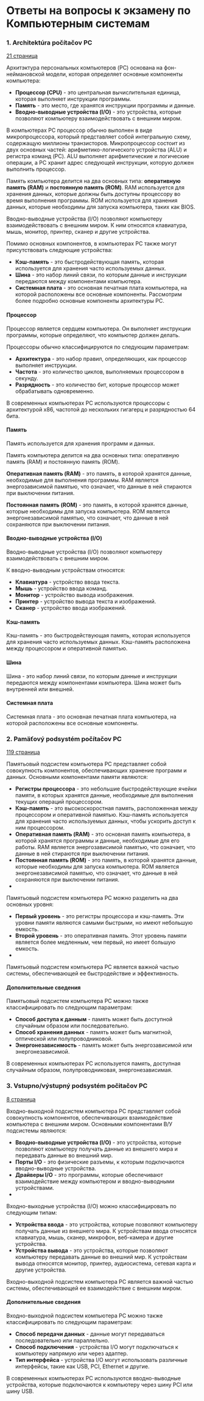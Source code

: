 # Ответы на вопросы к экзамену по Компьютерным системам

### 1. Architektúra počítačov PC 

[21 страница](http://matlab.fei.tuke.sk/psvr/subory/literatura/snorek.pdf)

Архитэктура персональных компьютеров (PC) основана на фон-неймановской модели, которая определяет основные компоненты компьютера:

- **Процессор (CPU)** - это центральная вычислительная единица, которая выполняет инструкции программы.
- **Память** - это место, где хранятся инструкции программы и данные.
- **Вводно-выводные устройства (I/O)** - это устройства, которые позволяют компьютеру взаимодействовать с внешним миром.

В компьютерах PC процессор обычно выполнен в виде микропроцессора, который представляет собой интегральную схему, содержащую миллионы транзисторов. Микропроцессор состоит из двух основных частей: арифметико-логического устройства (ALU) и регистра команд (PC). ALU выполняет арифметические и логические операции, а PC хранит адрес следующей инструкции, которую должен выполнить процессор.

Память компьютера делится на два основных типа: **оперативную память (RAM)** и **постоянную память (ROM)**. RAM используется для хранения данных, которые должны быть доступны процессору во время выполнения программы. ROM используется для хранения данных, которые необходимы для запуска компьютера, таких как BIOS.

Вводно-выводные устройства (I/O) позволяют компьютеру взаимодействовать с внешним миром. К ним относятся клавиатура, мышь, монитор, принтер, сканер и другие устройства.

Помимо основных компонентов, в компьютерах PC также могут присутствовать следующие устройства:

- **Кэш-память** - это быстродействующая память, которая используется для хранения часто используемых данных.
- **Шина** - это набор линий связи, по которым данные и инструкции передаются между компонентами компьютера.
- **Системная плата** - это основная печатная плата компьютера, на которой расположены все основные компоненты.
Рассмотрим более подробно основные компоненты архитектуры PC.

#### Процессор

Процессор является сердцем компьютера. Он выполняет инструкции программы, которые определяют, что компьютер должен делать.

Процессоры обычно классифицируются по следующим параметрам:

- **Архитектура** - это набор правил, определяющих, как процессор выполняет инструкции.
- **Частота** - это количество циклов, выполняемых процессором в секунду.
- **Разрядность** - это количество бит, которые процессор может обрабатывать одновременно.

В современных компьютерах PC используются процессоры с архитектурой x86, частотой до нескольких гигагерц и разрядностью 64 бита.

#### Память

Память используется для хранения программ и данных.

Память компьютера делится на два основных типа: оперативную память (RAM) и постоянную память (ROM).

**Оперативная память (RAM)** - это память, в которой хранятся данные, необходимые для выполнения программы. RAM является энергозависимой памятью, что означает, что данные в ней стираются при выключении питания.

**Постоянная память (ROM)** - это память, в которой хранятся данные, которые необходимы для запуска компьютера. ROM является энергонезависимой памятью, что означает, что данные в ней сохраняются при выключении питания.

#### Вводно-выводные устройства (I/O)

Вводно-выводные устройства (I/O) позволяют компьютеру взаимодействовать с внешним миром.

К вводно-выводным устройствам относятся:

- **Клавиатура** - устройство ввода текста.
- **Мышь** - устройство ввода команд.
- **Монитор** - устройство вывода изображения.
- **Принтер** - устройство вывода текста и изображений.
- **Сканер** - устройство ввода изображений.

#### Кэш-память

Кэш-память - это быстродействующая память, которая используется для хранения часто используемых данных. Кэш-память расположена между процессором и оперативной памятью.

#### Шина

Шина - это набор линий связи, по которым данные и инструкции передаются между компонентами компьютера. Шина может быть внутренней или внешней.

#### Системная плата

Системная плата - это основная печатная плата компьютера, на которой расположены все основные компоненты.

### 2. Pamäťový podsystém počítačov PC

[119 страница](http://matlab.fei.tuke.sk/psvr/subory/literatura/snorek.pdf)

Памятьовый подсистем компьютера PC представляет собой совокупность компонентов, обеспечивающих хранение программ и данных. Основными компонентами памяти являются:

- **Регистры процессора** - это небольшие быстродействующие ячейки памяти, в которых хранятся данные, необходимые для выполнения текущих операций процессором.
- **Кэш-память** - это высокоскоростная память, расположенная между процессором и оперативной памятью. Кэш-память используется для хранения часто используемых данных, чтобы ускорить доступ к ним процессором.
- **Оперативная память (RAM)** - это основная память компьютера, в которой хранятся программы и данные, необходимые для его работы. RAM является энергозависимой памятью, что означает, что данные в ней стираются при выключении питания.
- **Постоянная память (ROM)** - это память, в которой хранятся данные, которые необходимы для запуска компьютера. ROM является энергонезависимой памятью, что означает, что данные в ней сохраняются при выключении питания.
- 
Памятьовый подсистем компьютера PC можно разделить на два основных уровня:

- **Первый уровень** - это регистры процессора и кэш-память. Эти уровни памяти являются самыми быстрыми, но имеют небольшую емкость.
- **Второй уровень** - это оперативная память. Этот уровень памяти является более медленным, чем первый, но имеет большую емкость.
- 
Памятьовый подсистем компьютера PC является важной частью системы, обеспечивающей ее быстродействие и эффективность.

#### Дополнительные сведения

Памятьовый подсистем компьютера PC можно также классифицировать по следующим параметрам:

- **Способ доступа к данным** - память может быть доступной случайным образом или последовательно.
- **Способ хранения данных** - память может быть магнитной, оптической или полупроводниковой.
- **Энергонезависимость** - память может быть энергозависимой или энергонезависимой.

В современных компьютерах PC используется память, доступная случайным образом, полупроводниковая, энергонезависимая.

### 3. Vstupno/výstupný podsystém počitačov PC

[8 страница](http://matlab.fei.tuke.sk/psvr/subory/literatura/snorek.pdf)

Входно-выходной подсистем компьютера PC представляет собой совокупность компонентов, обеспечивающих взаимодействие компьютера с внешним миром. Основными компонентами В/У подсистемы являются:

- **Вводно-выводные устройства (I/O)** - это устройства, которые позволяют компьютеру получать данные из внешнего мира и передавать данные во внешний мир.
- **Порты I/O** - это физические разъемы, к которым подключаются вводно-выводные устройства.
- **Драйверы I/O** - это программы, которые обеспечивают взаимодействие между компьютером и вводно-выводными устройствами.
- 
Входно-выходные устройства (I/O) можно классифицировать по следующим типам:

- **Устройства ввода** - это устройства, которые позволяют компьютеру получать данные из внешнего мира. К устройствам ввода относятся клавиатура, мышь, сканер, микрофон, веб-камера и другие устройства.
- **Устройства вывода** - это устройства, которые позволяют компьютеру передавать данные во внешний мир. К устройствам вывода относятся монитор, принтер, аудиосистема, сетевая карта и другие устройства.

Входно-выходной подсистем компьютера PC является важной частью системы, обеспечивающей ее взаимодействие с внешним миром.

#### Дополнительные сведения

Входно-выходной подсистем компьютера PC можно также классифицировать по следующим параметрам:

- **Способ передачи данных** - данные могут передаваться последовательно или параллельно.
- **Способ подключения** - устройства I/O могут подключаться к компьютеру напрямую или через адаптер.
- **Тип интерфейса** - устройства I/O могут использовать различные интерфейсы, такие как USB, PCI, Ethernet и другие.

В современных компьютерах PC используются вводно-выводные устройства, которые подключаются к компьютеру через шину PCI или шину USB.
